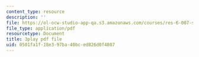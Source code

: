 ```yaml
---
content_type: resource
description: ''
file: https://ol-ocw-studio-app-qa.s3.amazonaws.com/courses/res-6-007-signals-and-systems-spring-2011/0501fa1f18e397ba40bced826d0f4807_WV4JlBOQro.pdf
file_type: application/pdf
resourcetype: Document
title: 3play pdf file
uid: 0501fa1f-18e3-97ba-40bc-ed826d0f4807
---
```

